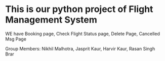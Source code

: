 <h1>This is our python project of Flight Management System</h1>
<p>WE have Booking page, Check Flight Status page, Delete Page, Cancelled Msg Page</p>
<p> Group Members: Nikhil Malhotra, Jasprit Kaur, Harvir Kaur, Rasan Singh Brar</p>
